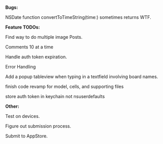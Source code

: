 **Bugs:**

NSDate function convertToTimeString(time:) sometimes returns WTF.

**Feature TODOs:**

Find way to do multiple image Posts.

Comments 10 at a time

Handle auth token expiration.

Error Handling

Add a popup tableview when typing in a textfield involving board names.

finish code revamp for model, cells, and supporting files

store auth token in keychain not nsuserdefaults

**Other:**

Test on devices.

Figure out submission process.

Submit to AppStore.




